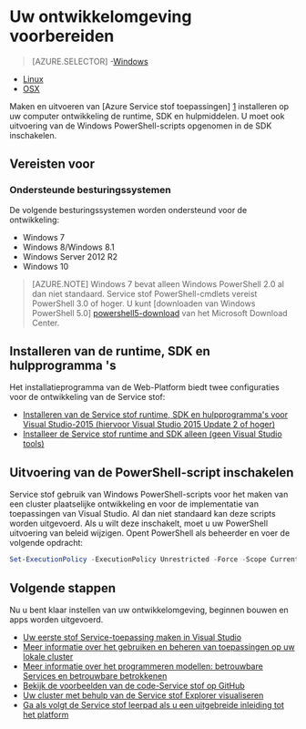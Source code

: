 <properties
   pageTitle="Instellen van uw ontwikkelomgeving | Microsoft Azure"
   description="Installeer de runtime, SDK en hulpprogramma's en maken van een cluster plaatselijke ontwikkeling. Na het voltooien van deze instelling, bent u klaar om u te maken van toepassingen."
   services="service-fabric"
   documentationCenter=".net"
   authors="rwike77"
   manager="timlt"
   editor=""/>

<tags
   ms.service="service-fabric"
   ms.devlang="dotNet"
   ms.topic="get-started-article"
   ms.tgt_pltfrm="NA"
   ms.workload="NA"
   ms.date="10/26/2016"
   ms.author="ryanwi"/>

# <a name="prepare-your-development-environment"></a>Uw ontwikkelomgeving voorbereiden

> [AZURE.SELECTOR]
-[Windows](service-fabric-get-started.md)
- [Linux](service-fabric-get-started-linux.md)
- [OSX](service-fabric-get-started-mac.md)

 Maken en uitvoeren van [Azure Service stof toepassingen] [ 1] installeren op uw computer ontwikkeling de runtime, SDK en hulpmiddelen. U moet ook uitvoering van de Windows PowerShell-scripts opgenomen in de SDK inschakelen.

## <a name="prerequisites"></a>Vereisten voor
### <a name="supported-operating-system-versions"></a>Ondersteunde besturingssystemen
De volgende besturingssystemen worden ondersteund voor de ontwikkeling:

- Windows 7
- Windows 8/Windows 8.1
- Windows Server 2012 R2
- Windows 10

>[AZURE.NOTE] Windows 7 bevat alleen Windows PowerShell 2.0 al dan niet standaard. Service stof PowerShell-cmdlets vereist PowerShell 3.0 of hoger. U kunt [downloaden van Windows PowerShell 5.0] [ powershell5-download] van het Microsoft Download Center.

## <a name="install-the-runtime-sdk-and-tools"></a>Installeren van de runtime, SDK en hulpprogramma 's

Het installatieprogramma van de Web-Platform biedt twee configuraties voor de ontwikkeling van de Service stof:

- [Installeren van de Service stof runtime, SDK en hulpprogramma's voor Visual Studio-2015 (hiervoor Visual Studio 2015 Update 2 of hoger)][full-bundle-vs2015]
- [Installeer de Service stof runtime and SDK alleen (geen Visual Studio tools)][core-sdk]

## <a name="enable-powershell-script-execution"></a>Uitvoering van de PowerShell-script inschakelen

Service stof gebruik van Windows PowerShell-scripts voor het maken van een cluster plaatselijke ontwikkeling en voor de implementatie van toepassingen van Visual Studio. Al dan niet standaard kan deze scripts worden uitgevoerd. Als u wilt deze inschakelt, moet u uw PowerShell uitvoering van beleid wijzigen. Opent PowerShell als beheerder en voer de volgende opdracht:

```powershell
Set-ExecutionPolicy -ExecutionPolicy Unrestricted -Force -Scope CurrentUser
```

## <a name="next-steps"></a>Volgende stappen
Nu u bent klaar instellen van uw ontwikkelomgeving, beginnen bouwen en apps worden uitgevoerd.

- [Uw eerste stof Service-toepassing maken in Visual Studio](service-fabric-create-your-first-application-in-visual-studio.md)
- [Meer informatie over het gebruiken en beheren van toepassingen op uw lokale cluster](service-fabric-get-started-with-a-local-cluster.md)
- [Meer informatie over het programmeren modellen: betrouwbare Services en betrouwbare betrokkenen](service-fabric-choose-framework.md)
- [Bekijk de voorbeelden van de code-Service stof op GitHub](https://aka.ms/servicefabricsamples)
- [Uw cluster met behulp van de Service stof Explorer visualiseren](service-fabric-visualizing-your-cluster.md)
- [Ga als volgt de Service stof leerpad als u een uitgebreide inleiding tot het platform](https://azure.microsoft.com/documentation/learning-paths/service-fabric/)

[1]: http://azure.microsoft.com/en-us/campaigns/service-fabric/ "Service stof campagne pagina"
[2]: http://go.microsoft.com/fwlink/?LinkId=517106 "TEGENOVER RC"
[full-bundle-vs2015]:http://www.microsoft.com/web/handlers/webpi.ashx?command=getinstallerredirect&appid=MicrosoftAzure-ServiceFabric-VS2015 "Koppeling van de VS 2015 WebPI"
[full-bundle-dev15]:http://www.microsoft.com/web/handlers/webpi.ashx?command=getinstallerredirect&appid=MicrosoftAzure-ServiceFabric-Dev15 "Dev15 WebPI-koppeling"
[core-sdk]:http://www.microsoft.com/web/handlers/webpi.ashx?command=getinstallerredirect&appid=MicrosoftAzure-ServiceFabric-CoreSDK "Core SDK WebPI koppeling"
[powershell5-download]:https://www.microsoft.com/en-us/download/details.aspx?id=50395
